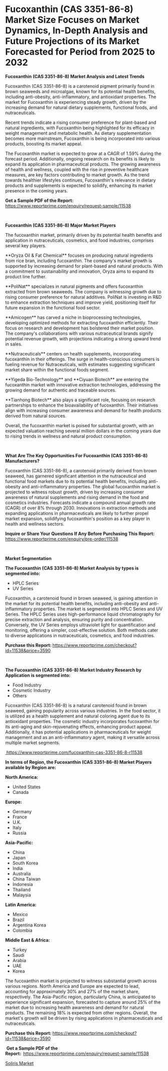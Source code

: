 <p><h1>Fucoxanthin (CAS 3351-86-8) Market Size Focuses on Market Dynamics, In-Depth Analysis and Future Projections of its Market Forecasted for Period from 2025 to 2032</h1></p><p><strong>Fucoxanthin (CAS 3351-86-8) Market Analysis and Latest Trends</strong></p>
<p><p>Fucoxanthin (CAS 3351-86-8) is a carotenoid pigment primarily found in brown seaweeds and microalgae, known for its potential health benefits, including anti-obesity, anti-inflammatory, and antioxidant properties. The market for Fucoxanthin is experiencing steady growth, driven by the increasing demand for natural dietary supplements, functional foods, and nutraceuticals.</p><p>Recent trends indicate a rising consumer preference for plant-based and natural ingredients, with Fucoxanthin being highlighted for its efficacy in weight management and metabolic health. As dietary supplementation becomes more mainstream, Fucoxanthin is being incorporated into various products, boosting its market appeal.</p><p>The Fucoxanthin market is expected to grow at a CAGR of 1.59% during the forecast period. Additionally, ongoing research on its benefits is likely to expand its application in pharmaceutical products. The growing awareness of health and wellness, coupled with the rise in preventive healthcare measures, are key factors contributing to market growth. As the trend towards healthier lifestyles continues, Fucoxanthin's relevance in dietary products and supplements is expected to solidify, enhancing its market presence in the coming years.</p></p>
<p><strong>Get a Sample PDF of the Report:&nbsp;</strong> <a href="https://www.reportprime.com/enquiry/request-sample/11538?utm_campaign=3458&utm_medium=2&utm_source=Github&utm_content=ia&utm_term=20032025&utm_id=fucoxanthin-cas-3351-86-8">https://www.reportprime.com/enquiry/request-sample/11538</a></p>
<p>&nbsp;</p>
<p><strong>Fucoxanthin (CAS 3351-86-8) Major Market Players</strong></p>
<p><p>The fucoxanthin market, primarily driven by its potential health benefits and application in nutraceuticals, cosmetics, and food industries, comprises several key players.</p><p>**Oryza Oil & Fat Chemical** focuses on producing natural ingredients from rice bran, including fucoxanthin. The company's market growth is supported by increasing demand for plant-based and natural products. With a commitment to sustainability and innovation, Oryza aims to expand its product line further.</p><p>**PoliNat** specializes in natural pigments and offers fucoxanthin extracted from brown seaweeds. The company is witnessing growth due to rising consumer preference for natural additives. PoliNat is investing in R&D to enhance extraction techniques and improve yield, positioning itself for future expansion in the functional food sector.</p><p>**Amicogen** has carved a niche in bioprocessing technologies, developing optimized methods for extracting fucoxanthin efficiently. Their focus on research and development has bolstered their market position. The company's collaborations with various nutraceutical brands signify potential revenue growth, with projections indicating a strong upward trend in sales.</p><p>**Nutraceuticals** centers on health supplements, incorporating fucoxanthin in their offerings. The surge in health-conscious consumers is fueling revenue for Nutraceuticals, with estimates suggesting significant market share within the functional foods segment.</p><p>**Yigeda Bio-Technology** and **Ciyuan Biotech** are entering the fucoxanthin market with innovative extraction technologies, addressing the growing demand for authentic and traceable sources.</p><p>**Tianhong Biotech** also plays a significant role, focusing on research partnerships to enhance the bioavailability of fucoxanthin. Their initiatives align with increasing consumer awareness and demand for health products derived from natural sources.</p><p>Overall, the fucoxanthin market is poised for substantial growth, with an expected valuation reaching several million dollars in the coming years due to rising trends in wellness and natural product consumption.</p></p>
<p>&nbsp;</p>
<p><strong>What Are The Key Opportunities For Fucoxanthin (CAS 3351-86-8) Manufacturers?</strong></p>
<p><p>Fucoxanthin (CAS 3351-86-8), a carotenoid primarily derived from brown seaweed, has garnered significant attention in the nutraceutical and functional food markets due to its potential health benefits, including anti-obesity and anti-inflammatory properties. The global fucoxanthin market is projected to witness robust growth, driven by increasing consumer awareness of natural supplements and rising demand in the food and cosmetics industries. Forecasts indicate a compound annual growth rate (CAGR) of over 8% through 2030. Innovations in extraction methods and expanding applications in pharmaceuticals are likely to further propel market expansion, solidifying fucoxanthin's position as a key player in health and wellness sectors.</p></p>
<p><strong>Inquire or Share Your Questions If Any Before Purchasing This Report:</strong> <a href="https://www.reportprime.com/enquiry/pre-order/11538?utm_campaign=3458&utm_medium=2&utm_source=Github&utm_content=ia&utm_term=20032025&utm_id=fucoxanthin-cas-3351-86-8">https://www.reportprime.com/enquiry/pre-order/11538</a></p>
<p>&nbsp;</p>
<p><strong>Market Segmentation</strong></p>
<p><strong>The Fucoxanthin (CAS 3351-86-8) Market Analysis by types is segmented into:</strong></p>
<p><ul><li>HPLC Series</li><li>UV Series</li></ul></p>
<p><p>Fucoxanthin, a carotenoid found in brown seaweed, is gaining attention in the market for its potential health benefits, including anti-obesity and anti-inflammatory properties. The market is segmented into HPLC Series and UV Series. The HPLC Series uses high-performance liquid chromatography for precise extraction and analysis, ensuring purity and concentration. Conversely, the UV Series employs ultraviolet light for quantification and monitoring, offering a simpler, cost-effective solution. Both methods cater to diverse applications in nutraceuticals, cosmetics, and food industries.</p></p>
<p><strong>Purchase this Report:&nbsp;</strong><a href="https://www.reportprime.com/checkout?id=11538&price=3590&utm_campaign=3458&utm_medium=2&utm_source=Github&utm_content=ia&utm_term=20032025&utm_id=fucoxanthin-cas-3351-86-8">https://www.reportprime.com/checkout?id=11538&price=3590</a></p>
<p>&nbsp;</p>
<p><strong>The Fucoxanthin (CAS 3351-86-8) Market Industry Research by Application is segmented into:</strong></p>
<p><ul><li>Food Industry</li><li>Cosmetic Industry</li><li>Others</li></ul></p>
<p><p>Fucoxanthin (CAS 3351-86-8) is a natural carotenoid found in brown seaweed, gaining popularity across various industries. In the food sector, it is utilized as a health supplement and natural coloring agent due to its antioxidant properties. The cosmetic industry incorporates fucoxanthin for its anti-aging and skin-rejuvenating effects, enhancing product appeal. Additionally, it has potential applications in pharmaceuticals for weight management and as an anti-inflammatory agent, making it versatile across multiple market segments.</p></p>
<p><a href="https://www.reportprime.com/fucoxanthin-cas-3351-86-8-r11538?utm_campaign=3458&utm_medium=2&utm_source=Github&utm_content=ia&utm_term=20032025&utm_id=fucoxanthin-cas-3351-86-8">&nbsp;https://www.reportprime.com/fucoxanthin-cas-3351-86-8-r11538</a></p>
<p><strong>In terms of Region, the Fucoxanthin (CAS 3351-86-8) Market Players available by Region are:</strong></p>
<p>
    <p> <strong> North America: </strong>
        <ul>
            <li>United States</li>
            <li>Canada</li>
        </ul>
        </p> 
    <p> <strong> Europe: </strong>
        <ul>
            <li>Germany</li>
            <li>France</li>
            <li>U.K.</li>
            <li>Italy</li>
            <li>Russia</li>
        </ul>
        </p> 
    <p> <strong> Asia-Pacific: </strong>
        <ul>
            <li>China</li>
            <li>Japan</li>
            <li>South Korea</li>
            <li>India</li>
            <li>Australia</li>
            <li>China Taiwan</li>
            <li>Indonesia</li>
            <li>Thailand</li>
            <li>Malaysia</li>
        </ul>
        </p> 
    <p> <strong> Latin America: </strong>
        <ul>
            <li>Mexico</li>
            <li>Brazil</li>
            <li>Argentina Korea</li>
            <li>Colombia</li>
        </ul>
        </p> 
    <p> <strong> Middle East & Africa: </strong>
        <ul>
            <li>Turkey</li>
            <li>Saudi</li>
            <li>Arabia</li>
            <li>UAE</li>
            <li>Korea</li>
        </ul>
    </p>
    </p>
<p><p>The fucoxanthin market is projected to witness substantial growth across various regions. North America and Europe are expected to lead, accounting for approximately 30% and 27% of the market share, respectively. The Asia-Pacific region, particularly China, is anticipated to experience significant expansion, forecasted to capture around 25% of the market due to increasing health awareness and demand for natural products. The remaining 18% is expected from other regions. Overall, the market's growth will be driven by rising applications in pharmaceuticals and nutraceuticals.</p></p>
<p><strong>Purchase this Report: </strong><a href="https://www.reportprime.com/checkout?id=11538&price=3590&utm_campaign=3458&utm_medium=2&utm_source=Github&utm_content=ia&utm_term=20032025&utm_id=fucoxanthin-cas-3351-86-8">https://www.reportprime.com/checkout?id=11538&price=3590</a></p>
<p>&nbsp;<strong>Get a Sample PDF of the Report:&nbsp;&nbsp;</strong><a href="https://www.reportprime.com/enquiry/request-sample/11538?utm_campaign=3458&utm_medium=2&utm_source=Github&utm_content=ia&utm_term=20032025&utm_id=fucoxanthin-cas-3351-86-8">https://www.reportprime.com/enquiry/request-sample/11538</a></p>
<p><strong></strong></p>
<p><p><a href="https://github.com/joannesouthgate/Market-Research-Report-List-5/blob/main/soliris-market.md?utm_campaign=3458&utm_medium=2&utm_source=Github&utm_content=ia&utm_term=20032025&utm_id=fucoxanthin-cas-3351-86-8">Soliris Market</a></p></p>
